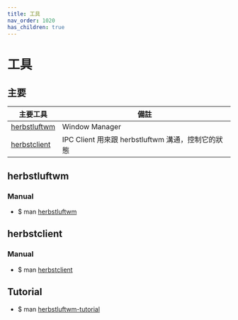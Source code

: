 ```yaml
---
title: 工具
nav_order: 1020
has_children: true
---
```


# 工具

## 主要

| 主要工具 | 備註 |
| --- | --- |
| [herbstluftwm](#herbstluftwm) | Window Manager |
| [herbstclient](#herbstclient) | IPC Client 用來跟 herbstluftwm 溝通，控制它的狀態 |


## herbstluftwm

### Manual

* $ man [herbstluftwm](https://herbstluftwm.org/herbstluftwm.html)


## herbstclient


### Manual

* $ man [herbstclient](https://herbstluftwm.org/herbstclient.html)


## Tutorial

* $ man [herbstluftwm-tutorial](https://herbstluftwm.org/tutorial.html)
